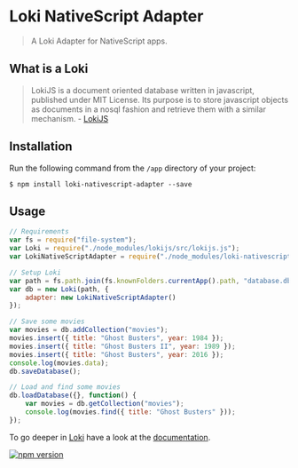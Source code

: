# Loki NativeScript Adapter

> A Loki Adapter for NativeScript apps.

## What is a Loki

> LokiJS is a document oriented database written in javascript, published under MIT License. Its purpose is to store javascript objects as documents in a nosql fashion and retrieve them with a similar mechanism. - [LokiJS](https://github.com/techfort/LokiJS)

## Installation

Run the following command from the `/app` directory of your project:

```
$ npm install loki-nativescript-adapter --save
```

## Usage

```js
// Requirements
var fs = require("file-system");
var Loki = require("./node_modules/lokijs/src/lokijs.js");
var LokiNativeScriptAdapter = require("./node_modules/loki-nativescript-adapter/loki-nativescript-adapter.js");

// Setup Loki
var path = fs.path.join(fs.knownFolders.currentApp().path, "database.db");
var db = new Loki(path, {
    adapter: new LokiNativeScriptAdapter()
});

// Save some movies
var movies = db.addCollection("movies");
movies.insert({ title: "Ghost Busters", year: 1984 });
movies.insert({ title: "Ghost Busters II", year: 1989 });
movies.insert({ title: "Ghost Busters", year: 2016 });
console.log(movies.data);
db.saveDatabase();

// Load and find some movies
db.loadDatabase({}, function() {
    var movies = db.getCollection("movies");
    console.log(movies.find({ title: "Ghost Busters" }));
});
```

To go deeper in [Loki](http://lokijs.org) have a look at the [documentation](http://lokijs.org/#/docs).

[![npm version](https://badge.fury.io/js/loki-nativescript-adapter.svg)](http://badge.fury.io/js/loki-nativescript-adapter)